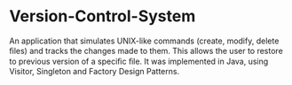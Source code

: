 # Version-Control-System
An application that simulates UNIX-like commands (create, modify, delete ﬁles) and tracks the changes made to them. This allows the user to restore to previous version of a speciﬁc ﬁle. It was implemented in Java, using Visitor, Singleton and Factory Design Patterns. 
